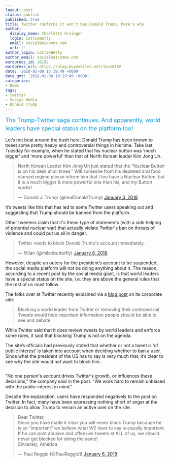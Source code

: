```yaml
---
layout: post
status: publish
published: true
title: Twitter confirms it won't ban Donald Trump, here's why
author:
  display_name: Charlotte Grainger
  login: LottieBetty
  email: social@a1comms.com
  url: ''
author_login: LottieBetty
author_email: social@a1comms.com
wordpress_id: 16192
wordpress_url: https://blog.buymobiles.net/?p=16192
date: '2018-01-08 16:19:49 +0000'
date_gmt: '2018-01-08 16:19:49 +0000'
categories:
- News
tags:
- twitter
- Social Media
- Donald Trump
---
```

<p><span class="postStandFirst" style="color: #0896d5; line-height: 26px; font-size: 18px;">The Trump-Twitter saga continues. And apparently, world leaders have special status on the platform too!</span></p>
<p>Let&rsquo;s not beat around the bush here. Donald Trump has been known to tweet some pretty heavy and controversial things in his time. Take last Tuesday for example, when he stated that his nuclear button was &lsquo;much bigger&rsquo; and &lsquo;more powerful&rsquo; than that of North Korean leader Kim Jong Un.</p>
<blockquote class="twitter-tweet" data-lang="en">
<p dir="ltr" lang="en">North Korean Leader Kim Jong Un just stated that the &ldquo;Nuclear Button is on his desk at all times.&rdquo; Will someone from his depleted and food starved regime please inform him that I too have a Nuclear Button, but it is a much bigger &amp; more powerful one than his, and my Button works!</p>
<p>&mdash; Donald J. Trump (@realDonaldTrump) <a href="https://twitter.com/realDonaldTrump/status/948355557022420992?ref_src=twsrc%5Etfw">January 3, 2018</a></p></blockquote>
<p><script async src="https://platform.twitter.com/widgets.js" charset="utf-8"></script></p>
<p>It&rsquo;s tweets like this that has led to some Twitter users speaking out and suggesting that Trump should be banned from the platform.</p>
<p>Other tweeters claim that it's these type of statements (with a side helping of potential nuclear war) that actually violate Twitter's ban on threats of violence and could put us all in danger.</p>
<blockquote class="twitter-tweet" data-lang="en">
<p dir="ltr" lang="en">Twitter needs to block Donald Trump's account immediately.</p>
<p>&mdash; Milan (@milanbutterfly) <a href="https://twitter.com/milanbutterfly/status/950325172254531584?ref_src=twsrc%5Etfw">January 8, 2018</a></p></blockquote>
<p><script async src="https://platform.twitter.com/widgets.js" charset="utf-8"></script></p>
<p>However, despite an outcry for the president&rsquo;s account to be suspended, the social media platform will not be doing anything about it. The reason, according to a recent post by the social media giant, is that world leaders have a special status on the site, i.e. they are above the general rules that the rest of us must follow.</p>
<p>The folks over at Twitter recently explained via a <a href="https://blog.twitter.com/official/en_us/topics/company/2017/world-leaders-and-twitter.html" target="_blank" rel="noopener">blog post</a> on its corporate site:</p>
<blockquote><p>Blocking a world leader from Twitter or removing their controversial Tweets would hide important information people should be able to see and debate.</p></blockquote>
<p>While Twitter said that it does review tweets by world leaders and enforce some rules, it said that blocking Trump is not on the agenda.</p>
<p>The site&rsquo;s officials had previously stated that whether or not a tweet is &lsquo;of public interest&rsquo; is taken into account when deciding whether to ban a user. Since what the president of the US has to say is very much that, it&rsquo;s clear to see why the site would not want to block him.</p>
<p><img class="aligncenter size-full wp-image-16197" src="https://lh3.googleusercontent.com/5jm20GJOIBOUGJnJOS2a0HTODzwimHtsgZPBou5__5mG14_6fVdFfKf65G0ii9yoLgoXUzAzzdt5sFe13JNIy0-b=s0" alt="" /></p>
<p>"No one person's account drives Twitter's growth, or influences these decisions," the company said in the post. "We work hard to remain unbiased with the public interest in mind."</p>
<p>Despite the explanation, users have responded negatively to the post on Twitter. In fact, many have been expressing nothing short of anger at the decision to allow Trump to remain an active user on the site.</p>
<blockquote class="twitter-tweet" data-lang="en">
<p dir="ltr" lang="en">Dear Twitter,<br />
Since you have made it clear you will never block Trump because he is so &ldquo;important&rdquo; we believe what WE have to say is equally important. If he can post abusive and offensive tweets at ALL of us, we should never get blocked for doing the same!<br />
Sincerely, America</p>
<p>&mdash; Paul Reggio (@PaulReggio1) <a href="https://twitter.com/PaulReggio1/status/949654544958582784?ref_src=twsrc%5Etfw">January 6, 2018</a></p></blockquote>
<p><script async src="https://platform.twitter.com/widgets.js" charset="utf-8"></script></p>
